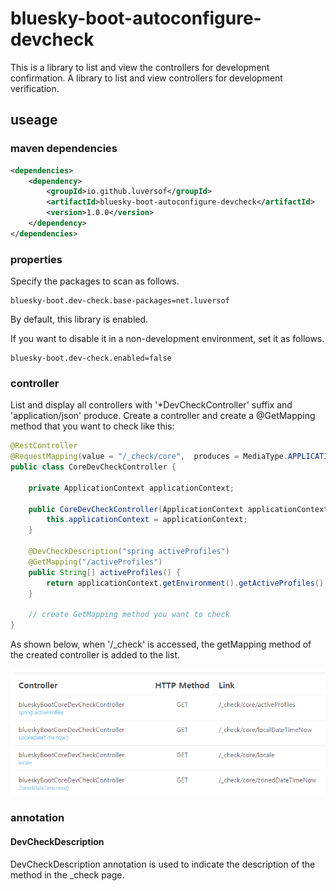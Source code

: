 # bluesky-boot-autoconfigure-devcheck

<!-- 개발 검증을 위해 사용하는 컨트롤러를 목록화 하여 보여주는 라이브러리입니다. -->
This is a library to list and view the controllers for development confirmation.
A library to list and view controllers for development verification.

## useage

### maven dependencies

```pom.xml
<dependencies>
    <dependency>
        <groupId>io.github.luversof</groupId>
        <artifactId>bluesky-boot-autoconfigure-devcheck</artifactId>
        <version>1.0.0</version>
    </dependency>
</dependencies>
```

### properties

Specify the packages to scan as follows.

```properties
bluesky-boot.dev-check.base-packages=net.luversof
```

By default, this library is enabled.

If you want to disable it in a non-development environment, set it as follows.

```properties
bluesky-boot.dev-check.enabled=false
```

### controller

<!-- 
'*DevCheckController' 접미사와 'application/json' produce가 있는 모든 컨트롤러를 나열하고 표시합니다.
다음과 같이 controller를 생성하고 확인하길 원하는 @GetMapping method를 만듭니다.
 -->
List and display all controllers with '*DevCheckController' suffix and 'application/json' produce.
Create a controller and create a @GetMapping method that you want to check like this:

```java
@RestController
@RequestMapping(value = "/_check/core",  produces = MediaType.APPLICATION_JSON_VALUE)
public class CoreDevCheckController {

	private ApplicationContext applicationContext;

	public CoreDevCheckController(ApplicationContext applicationContext) {
		this.applicationContext = applicationContext;
	}

	@DevCheckDescription("spring activeProfiles")
	@GetMapping("/activeProfiles")
	public String[] activeProfiles() {
		return applicationContext.getEnvironment().getActiveProfiles();
	}
	
	// create GetMapping method you want to check
}
```

<!-- 아래와 같이 '/_check' 접근시 생성한 controller의 getMapping method가 목록에 추가됩니다. -->
As shown below, when '/_check' is accessed, the getMapping method of the created controller is added to the list.

![_check](./_check.png)


### annotation

#### DevCheckDescription

<!-- _check page에서 해당 method에 대한 설명을 나타내기 위해 DevCheckDescription annotation을 사용합니다. -->
DevCheckDescription annotation is used to indicate the description of the method in the _check page.

